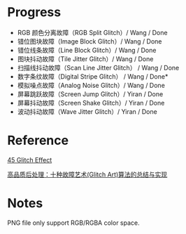 # Progress

* RGB 颜色分离故障（RGB Split Glitch）/ Wang / Done
* 错位图块故障（Image Block Glitch）/ Wang / Done
* 错位线条故障（Line Block Glitch）/ Wang / Done
* 图块抖动故障（Tile Jitter Glitch）/ Wang / Done
* 扫描线抖动故障（Scan Line Jitter Glitch） / Wang / Done
* 数字条纹故障（Digital Stripe Glitch） / Wang / Done*
* 模拟噪点故障（Analog Noise Glitch）/ Wang / Done
* 屏幕跳跃故障（Screen Jump Glitch）/ Yiran / Done
* 屏幕抖动故障（Screen Shake Glitch）/ Yiran / Done
* 波动抖动故障（Wave Jitter Glitch）/ Yiran / Done

# Reference
 [45 Glitch Effect](https://csspoint101.com/45-css-glitch-effect/)

 [高品质后处理：十种故障艺术(Glitch Art)算法的总结与实现](https://zhuanlan.zhihu.com/p/148256756)

# Notes

PNG file only support RGB/RGBA color space.
